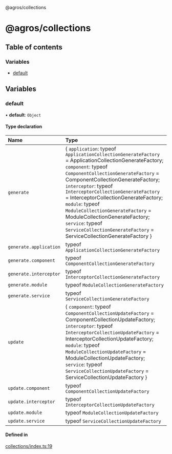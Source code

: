 @agros/collections

# @agros/collections

## Table of contents

### Variables

- [default](index.md#default)

## Variables

### <a id="default" name="default"></a> default

• **default**: `Object`

#### Type declaration

| Name | Type |
| :------ | :------ |
| `generate` | { `application`: typeof `ApplicationCollectionGenerateFactory` = ApplicationCollectionGenerateFactory; `component`: typeof `ComponentCollectionGenerateFactory` = ComponentCollectionGenerateFactory; `interceptor`: typeof `InterceptorCollectionGenerateFactory` = InterceptorCollectionGenerateFactory; `module`: typeof `ModuleCollectionGenerateFactory` = ModuleCollectionGenerateFactory; `service`: typeof `ServiceCollectionGenerateFactory` = ServiceCollectionGenerateFactory } |
| `generate.application` | typeof `ApplicationCollectionGenerateFactory` |
| `generate.component` | typeof `ComponentCollectionGenerateFactory` |
| `generate.interceptor` | typeof `InterceptorCollectionGenerateFactory` |
| `generate.module` | typeof `ModuleCollectionGenerateFactory` |
| `generate.service` | typeof `ServiceCollectionGenerateFactory` |
| `update` | { `component`: typeof `ComponentCollectionUpdateFactory` = ComponentCollectionUpdateFactory; `interceptor`: typeof `InterceptorCollectionUpdateFactory` = InterceptorCollectionUpdateFactory; `module`: typeof `ModuleCollectionUpdateFactory` = ModuleCollectionUpdateFactory; `service`: typeof `ServiceCollectionUpdateFactory` = ServiceCollectionUpdateFactory } |
| `update.component` | typeof `ComponentCollectionUpdateFactory` |
| `update.interceptor` | typeof `InterceptorCollectionUpdateFactory` |
| `update.module` | typeof `ModuleCollectionUpdateFactory` |
| `update.service` | typeof `ServiceCollectionUpdateFactory` |

#### Defined in

[collections/index.ts:19](https://github.com/agrosjs/agros/blob/308fc0e/packages/agros-collections/src/collections/index.ts#L19)
